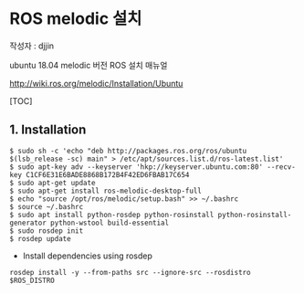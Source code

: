 # ROS melodic 설치

작성자 : djjin

ubuntu 18.04 melodic 버전 ROS 설치 매뉴얼

http://wiki.ros.org/melodic/Installation/Ubuntu

[TOC]

## 1. Installation

~~~
$ sudo sh -c 'echo "deb http://packages.ros.org/ros/ubuntu $(lsb_release -sc) main" > /etc/apt/sources.list.d/ros-latest.list'
$ sudo apt-key adv --keyserver 'hkp://keyserver.ubuntu.com:80' --recv-key C1CF6E31E6BADE8868B172B4F42ED6FBAB17C654
$ sudo apt-get update
$ sudo apt-get install ros-melodic-desktop-full
$ echo "source /opt/ros/melodic/setup.bash" >> ~/.bashrc
$ source ~/.bashrc
$ sudo apt install python-rosdep python-rosinstall python-rosinstall-generator python-wstool build-essential
$ sudo rosdep init
$ rosdep update
~~~



- Install dependencies using rosdep

~~~
rosdep install -y --from-paths src --ignore-src --rosdistro $ROS_DISTRO
~~~

